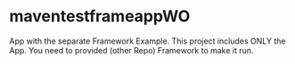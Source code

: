 # maventestframeappWO
App with the separate Framework Example. This project includes ONLY the App. You need to provided (other Repo) Framework to make it run.

